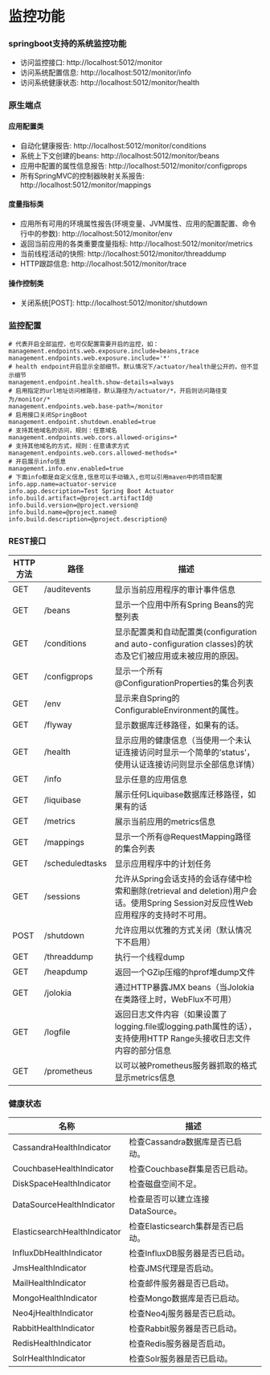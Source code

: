 # 监控功能
### springboot支持的系统监控功能
* 访问监控接口: http://localhost:5012/monitor
* 访问系统配置信息: http://localhost:5012/monitor/info
* 访问系统健康状态: http://localhost:5012/monitor/health
### 原生端点
#### 应用配置类
* 自动化健康报告: http://localhost:5012/monitor/conditions
* 系统上下文创建的beans: http://localhost:5012/monitor/beans
* 应用中配置的属性信息报告: http://localhost:5012/monitor/configprops
* 所有SpringMVC的控制器映射关系报告: http://localhost:5012/monitor/mappings
#### 度量指标类
* 应用所有可用的环境属性报告(环境变量、JVM属性、应用的配置配置、命令行中的参数): http://localhost:5012/monitor/env
* 返回当前应用的各类重要度量指标: http://localhost:5012/monitor/metrics
* 当前线程活动的快照: http://localhost:5012/monitor/threaddump
* HTTP跟踪信息: http://localhost:5012/monitor/trace
#### 操作控制类
* 关闭系统[POST]: http://localhost:5012/monitor/shutdown


### 监控配置
```properties
# 代表开启全部监控，也可仅配置需要开启的监控，如： management.endpoints.web.exposure.include=beans,trace
management.endpoints.web.exposure.include='*'
# health endpoint开启显示全部细节。默认情况下/actuator/health是公开的，但不显示细节
management.endpoint.health.show-details=always
# 启用指定的url地址访问根路径，默认路径为/actuator/*，开启则访问路径变为/monitor/*
management.endpoints.web.base-path=/monitor
# 启用接口关闭SpringBoot
management.endpoint.shutdown.enabled=true
# 支持其他域名的访问，规则：任意域名
management.endpoints.web.cors.allowed-origins=*
# 支持其他域名的方式，规则：任意请求方式
management.endpoints.web.cors.allowed-methods=*
# 开启展示info信息
management.info.env.enabled=true
# 下面info都是自定义信息,信息可以手动输入,也可以引用maven中的项目配置
info.app.name=actuator-service
info.app.description=Test Spring Boot Actuator
info.build.artifact=@project.artifactId@
info.build.version=@project.version@
info.build.name=@project.name@
info.build.description=@project.description@
```
### REST接口
| HTTP方法 | 路径            | 描述                                                         |
| -------- | --------------- | ------------------------------------------------------------ |
| GET      | /auditevents    | 显示当前应用程序的审计事件信息                               |
| GET      | /beans          | 显示一个应用中所有Spring Beans的完整列表                     |
| GET      | /conditions     | 显示配置类和自动配置类(configuration and auto-configuration classes)的状态及它们被应用或未被应用的原因。 |
| GET      | /configprops    | 显示一个所有@ConfigurationProperties的集合列表               |
| GET      | /env            | 显示来自Spring的ConfigurableEnvironment的属性。              |
| GET      | /flyway         | 显示数据库迁移路径，如果有的话。                             |
| GET      | /health         | 显示应用的健康信息（当使用一个未认证连接访问时显示一个简单的’status’，使用认证连接访问则显示全部信息详情） |
| GET      | /info           | 显示任意的应用信息                                           |
| GET      | /liquibase      | 展示任何Liquibase数据库迁移路径，如果有的话                  |
| GET      | /metrics        | 展示当前应用的metrics信息                                    |
| GET      | /mappings       | 显示一个所有@RequestMapping路径的集合列表                    |
| GET      | /scheduledtasks | 显示应用程序中的计划任务                                     |
| GET      | /sessions       | 允许从Spring会话支持的会话存储中检索和删除(retrieval and deletion)用户会话。使用Spring Session对反应性Web应用程序的支持时不可用。 |
| POST     | /shutdown       | 允许应用以优雅的方式关闭（默认情况下不启用）                 |
| GET      | /threaddump     | 执行一个线程dump                                             |
| GET      | /heapdump       | 返回一个GZip压缩的hprof堆dump文件                            |
| GET      | /jolokia        | 通过HTTP暴露JMX beans（当Jolokia在类路径上时，WebFlux不可用） |
| GET      | /logfile        | 返回日志文件内容（如果设置了logging.file或logging.path属性的话），支持使用HTTP Range头接收日志文件内容的部分信息 |
| GET      | /prometheus     | 以可以被Prometheus服务器抓取的格式显示metrics信息            |

### 健康状态
| 名称                         | 描述                              |
| ---------------------------- | --------------------------------- |
| CassandraHealthIndicator     | 检查Cassandra数据库是否已启动。   |
| CouchbaseHealthIndicator     | 检查Couchbase群集是否已启动。     |
| DiskSpaceHealthIndicator     | 检查磁盘空间不足。                |
| DataSourceHealthIndicator    | 检查是否可以建立连接DataSource。  |
| ElasticsearchHealthIndicator | 检查Elasticsearch集群是否已启动。 |
| InfluxDbHealthIndicator      | 检查InfluxDB服务器是否已启动。    |
| JmsHealthIndicator           | 检查JMS代理是否启动。             |
| MailHealthIndicator          | 检查邮件服务器是否已启动。        |
| MongoHealthIndicator         | 检查Mongo数据库是否已启动。       |
| Neo4jHealthIndicator         | 检查Neo4j服务器是否已启动。       |
| RabbitHealthIndicator        | 检查Rabbit服务器是否已启动。      |
| RedisHealthIndicator         | 检查Redis服务器是否启动。         |
| SolrHealthIndicator          | 检查Solr服务器是否已启动。        |
